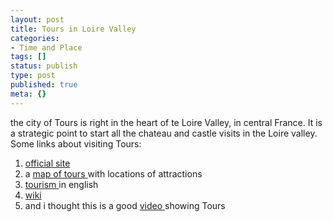 ```yaml
---
layout: post
title: Tours in Loire Valley
categories:
- Time and Place
tags: []
status: publish
type: post
published: true
meta: {}
---
```

the city of Tours is right in the heart of te Loire Valley, in central France. It is a strategic point to start all the chateau and castle visits in the Loire valley. Some links about visiting Tours:
<ol>
	<li><a href="http://www.tours.fr/">official site</a></li>
	<li>a <a href="http://france-for-visitors.com/france-maps/loire/tours-map.html">map of tours </a>with locations of attractions</li>
	<li><a href="http://france-for-visitors.com/loire/tours/index.html">tourism </a>in english</li>
	<li><a href="http://en.wikipedia.org/wiki/Tours">wiki</a></li>
	<li>and i thought this is a good <a href="http://www.tours-agglo.fr/media/media19058.wmv">video </a>showing Tours</li>
</ol>
